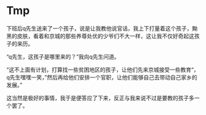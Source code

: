 # Tmp

下班后q先生送来了一个孩子，说是让我教他说官话，我上下打量着这个孩子，黝黑的皮肤，看着和京城的那些养尊处优的少爷们不大一样，这让我不仅好奇起这孩子的来历。

“q先生，这孩子是哪里来的？”我向q先生问道。

“这不上面有计划，打算找一些贫困地区的孩子，让他们先来京城接受一些教育“，q先生嘿嘿一笑，”然后再给他们安排一个官职，让他们能够自己去带动自己家乡的发展。”

这当然是极好的事情，我于是便答应了下来，反正与我来说不过是要教的孩子多一个罢了。

